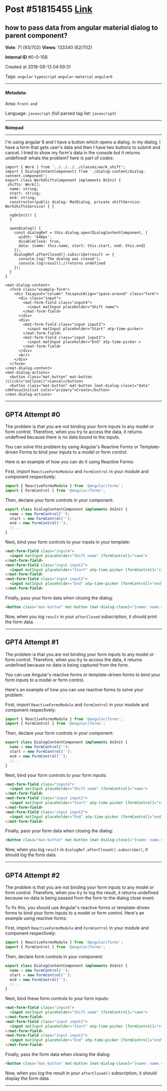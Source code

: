 
# Post \#51815455 [Link](https://stackoverflow.com/questions/51815455/)

## how to pass data from angular material dialog to parent component?

**Vote**: 71 (93/702) **Views**: 133340 (62/702) 

**Internal ID** \#0-0-108

Created at 2018-08-13 04:59:31

Tags: `angular` `typescript` `angular-material` `angular6`

----------

#### Metadata:

Area: `Front-end`

Language: `javascript` (full parsed tag list: `javascript`)

----------

**Notepad**


----------

I'm using angular 6 and I have a button which opens a dialog. in my dialog, I have a form that gets user's data and then I have two buttons to submit and cancel. I tried to show my form's data in the console but it returns undefined! whats the problem? here is part of codes:



```
import { Work } from '../../../../classes/work_shift';
import { DialogContentComponent} from './dialog-content/dialog-content.component';
export class WorkShiftsComponent implements OnInit {
 shifts: Work[];
  name: string;
  start: string;
  end: string;
  constructor(public dialog: MatDialog, private shiftService: WorkShiftsService) { }

  ngOnInit() {
  }

  openDialog() {
    const dialogRef = this.dialog.open(DialogContentComponent, {
      width: '640px',
      disableClose: true,
      data: {name: this.name, start: this.start, end: this.end}
    });
    dialogRef.afterClosed().subscribe(result => {
      console.log('The dialog was closed');
      console.log(result);//returns undefined
    });
  }
}
```




```
<mat-dialog-content>
  <form class="example-form">
    <div fxLayout="column" fxLayoutAlign="space-around" class="form">
      <div class="input">
        <mat-form-field class="input4">
          <input matInput placeholder="Shift name">
        </mat-form-field>
      </div>
      <div>
        <mat-form-field class="input input2">
          <input matInput placeholder="Start" atp-time-picker>
        </mat-form-field>
        <mat-form-field class="input input2">
          <input matInput placeholder="End" atp-time-picker >
        </mat-form-field>
      </div>
      <br/>
    </div>
  </form>
</mat-dialog-content>
<mat-dialog-actions>
  <button class="mat-button" mat-button (click)="onClose()">Cancel</button>
  <button class="mat-button" mat-button [mat-dialog-close]="data" cdkFocusInitial color="primary">Create</button>
</mat-dialog-actions>
```



----------
        
## GPT4 Attempt \#0

The problem is that you are not binding your form inputs to any model or form control. Therefore, when you try to access the data, it returns undefined because there is no data bound to the inputs. 

You can solve this problem by using Angular's Reactive Forms or Template-driven Forms to bind your inputs to a model or form control. 

Here is an example of how you can do it using Reactive Forms:

First, import `ReactiveFormsModule` and `FormControl` in your module and component respectively:

```javascript
import { ReactiveFormsModule } from '@angular/forms';
import { FormControl } from '@angular/forms';
```

Then, declare your form controls in your component:

```javascript
export class DialogContentComponent implements OnInit {
  name = new FormControl('');
  start = new FormControl('');
  end = new FormControl('');
  //...
}
```

Next, bind your form controls to your inputs in your template:

```html
<mat-form-field class="input4">
  <input matInput placeholder="Shift name" [formControl]="name">
</mat-form-field>
<mat-form-field class="input input2">
  <input matInput placeholder="Start" atp-time-picker [formControl]="start">
</mat-form-field>
<mat-form-field class="input input2">
  <input matInput placeholder="End" atp-time-picker [formControl]="end">
</mat-form-field>
```

Finally, pass your form data when closing the dialog:

```html
<button class="mat-button" mat-button [mat-dialog-close]="{name: name.value, start: start.value, end: end.value}" cdkFocusInitial color="primary">Create</button>
```

Now, when you log `result` in your `afterClosed` subscription, it should print the form data.

--------

## GPT4 Attempt \#1

The problem is that you are not binding your form inputs to any model or form control. Therefore, when you try to access the data, it returns undefined because no data is being captured from the form.

You can use Angular's reactive forms or template-driven forms to bind your form inputs to a model or form control.

Here's an example of how you can use reactive forms to solve your problem:

First, import `ReactiveFormsModule` and `FormControl` in your module and component respectively:

```javascript
import { ReactiveFormsModule } from '@angular/forms';
import { FormControl } from '@angular/forms';
```

Then, declare your form controls in your component:

```javascript
export class DialogContentComponent implements OnInit {
  name = new FormControl('');
  start = new FormControl('');
  end = new FormControl('');
  //...
}
```

Next, bind your form controls to your form inputs:

```html
<mat-form-field class="input4">
  <input matInput placeholder="Shift name" [formControl]="name">
</mat-form-field>
<mat-form-field class="input input2">
  <input matInput placeholder="Start" atp-time-picker [formControl]="start">
</mat-form-field>
<mat-form-field class="input input2">
  <input matInput placeholder="End" atp-time-picker [formControl]="end">
</mat-form-field>
```

Finally, pass your form data when closing the dialog:

```html
<button class="mat-button" mat-button [mat-dialog-close]="{name: name.value, start: start.value, end: end.value}" cdkFocusInitial color="primary">Create</button>
```

Now, when you log `result` in `dialogRef.afterClosed().subscribe()`, it should log the form data.

--------

## GPT4 Attempt \#2

The problem is that you are not binding your form inputs to any model or form control. Therefore, when you try to log the result, it returns undefined because no data is being passed from the form to the dialog close event.

To fix this, you should use Angular's reactive forms or template-driven forms to bind your form inputs to a model or form control. Here's an example using reactive forms:

First, import `ReactiveFormsModule` and `FormControl` in your module and component respectively:

```javascript
import { ReactiveFormsModule } from '@angular/forms';
import { FormControl } from '@angular/forms';
```

Then, declare form controls in your component:

```javascript
export class DialogContentComponent implements OnInit {
  name = new FormControl('');
  start = new FormControl('');
  end = new FormControl('');
  //...
}
```

Next, bind these form controls to your form inputs:

```html
<mat-form-field class="input4">
  <input matInput placeholder="Shift name" [formControl]="name">
</mat-form-field>
<mat-form-field class="input input2">
  <input matInput placeholder="Start" atp-time-picker [formControl]="start">
</mat-form-field>
<mat-form-field class="input input2">
  <input matInput placeholder="End" atp-time-picker [formControl]="end">
</mat-form-field>
```

Finally, pass the form data when closing the dialog:

```html
<button class="mat-button" mat-button [mat-dialog-close]="{name: name.value, start: start.value, end: end.value}" cdkFocusInitial color="primary">Create</button>
```

Now, when you log the result in your `afterClosed()` subscription, it should display the form data.

--------

